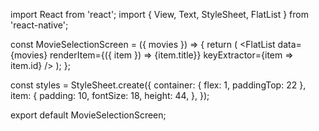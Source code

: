 import React from 'react';
import { View, Text, StyleSheet, FlatList } from 'react-native';

const MovieSelectionScreen = ({ movies }) => {
  return (
    <View style={styles.container}>
      <FlatList
        data={movies}
        renderItem={({ item }) => <Text style={styles.item}>{item.title}</Text>}
        keyExtractor={item => item.id}
      />
    </View>
  );
};

const styles = StyleSheet.create({
  container: {
    flex: 1,
    paddingTop: 22
  },
  item: {
    padding: 10,
    fontSize: 18,
    height: 44,
  },
});

export default MovieSelectionScreen;
